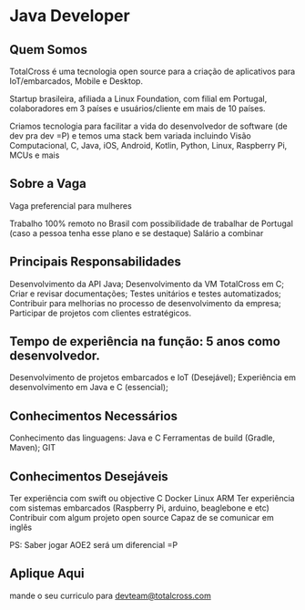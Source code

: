 
# Java Developer

## Quem Somos

TotalCross é uma tecnologia open source para a criação de aplicativos para IoT/embarcados, Mobile e Desktop. 

Startup brasileira, afiliada a Linux Foundation, com filial em Portugal, colaboradores em 3 países e usuários/cliente em mais de 10 países.

Criamos tecnologia para facilitar a vida do desenvolvedor de software (de dev pra dev =P) e temos uma stack bem variada incluindo Visão Computacional, C, Java, iOS, Android, Kotlin, Python, Linux, Raspberry Pi, MCUs e mais

## Sobre a Vaga

Vaga preferencial para mulheres

Trabalho 100% remoto no Brasil com possibilidade de trabalhar de Portugal (caso a pessoa tenha esse plano e se destaque)
Salário a combinar

## Principais Responsabilidades

Desenvolvimento da API Java;
Desenvolvimento da VM TotalCross em C;
Criar e revisar documentações;
Testes unitários e testes automatizados;
Contribuir para melhorias no processo de desenvolvimento da empresa;
Participar de projetos com clientes estratégicos.

## Tempo de experiência na função: 5 anos como desenvolvedor.

Desenvolvimento de projetos embarcados e IoT (Desejável);
Experiência em desenvolvimento em Java e C (essencial);

## Conhecimentos Necessários

Conhecimento das linguagens: Java e C
Ferramentas de build (Gradle, Maven);
GIT

## Conhecimentos Desejáveis

Ter experiência com swift ou objective C
Docker
Linux ARM
Ter experiência com sistemas embarcados (Raspberry Pi, arduino, beaglebone e etc)
Contribuir com algum projeto open source
Capaz de se comunicar em inglês

PS: Saber jogar AOE2 será um diferencial =P

## Aplique Aqui

mande o seu curriculo para devteam@totalcross.com
